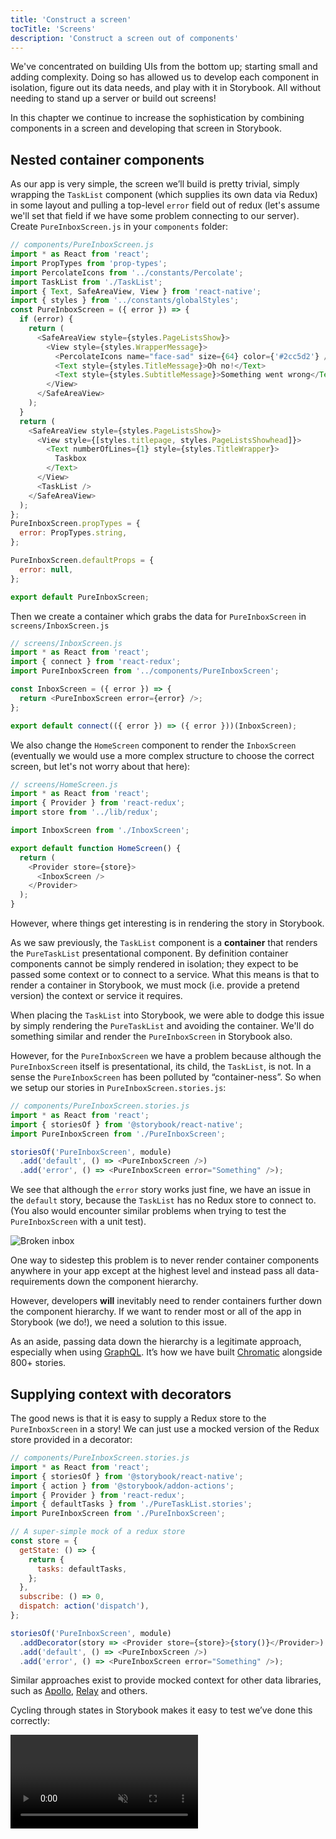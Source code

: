 ```yaml
---
title: 'Construct a screen'
tocTitle: 'Screens'
description: 'Construct a screen out of components'
---
```


We've concentrated on building UIs from the bottom up; starting small and adding complexity. Doing so has allowed us to develop each component in isolation, figure out its data needs, and play with it in Storybook. All without needing to stand up a server or build out screens!

In this chapter we continue to increase the sophistication by combining components in a screen and developing that screen in Storybook.

## Nested container components

As our app is very simple, the screen we’ll build is pretty trivial, simply wrapping the `TaskList` component (which supplies its own data via Redux) in some layout and pulling a top-level `error` field out of redux (let's assume we'll set that field if we have some problem connecting to our server). Create `PureInboxScreen.js` in your `components` folder:

```javascript
// components/PureInboxScreen.js
import * as React from 'react';
import PropTypes from 'prop-types';
import PercolateIcons from '../constants/Percolate';
import TaskList from './TaskList';
import { Text, SafeAreaView, View } from 'react-native';
import { styles } from '../constants/globalStyles';
const PureInboxScreen = ({ error }) => {
  if (error) {
    return (
      <SafeAreaView style={styles.PageListsShow}>
        <View style={styles.WrapperMessage}>
          <PercolateIcons name="face-sad" size={64} color={'#2cc5d2'} />
          <Text style={styles.TitleMessage}>Oh no!</Text>
          <Text style={styles.SubtitleMessage}>Something went wrong</Text>
        </View>
      </SafeAreaView>
    );
  }
  return (
    <SafeAreaView style={styles.PageListsShow}>
      <View style={[styles.titlepage, styles.PageListsShowhead]}>
        <Text numberOfLines={1} style={styles.TitleWrapper}>
          Taskbox
        </Text>
      </View>
      <TaskList />
    </SafeAreaView>
  );
};
PureInboxScreen.propTypes = {
  error: PropTypes.string,
};

PureInboxScreen.defaultProps = {
  error: null,
};

export default PureInboxScreen;
```

Then we create a container which grabs the data for `PureInboxScreen` in `screens/InboxScreen.js`

```javascript
// screens/InboxScreen.js
import * as React from 'react';
import { connect } from 'react-redux';
import PureInboxScreen from '../components/PureInboxScreen';

const InboxScreen = ({ error }) => {
  return <PureInboxScreen error={error} />;
};

export default connect(({ error }) => ({ error }))(InboxScreen);
```

We also change the `HomeScreen` component to render the `InboxScreen` (eventually we would use a more complex structure to choose the correct screen, but let's not worry about that here):

```javascript
// screens/HomeScreen.js
import * as React from 'react';
import { Provider } from 'react-redux';
import store from '../lib/redux';

import InboxScreen from './InboxScreen';

export default function HomeScreen() {
  return (
    <Provider store={store}>
      <InboxScreen />
    </Provider>
  );
}
```

However, where things get interesting is in rendering the story in Storybook.

As we saw previously, the `TaskList` component is a **container** that renders the `PureTaskList` presentational component. By definition container components cannot be simply rendered in isolation; they expect to be passed some context or to connect to a service. What this means is that to render a container in Storybook, we must mock (i.e. provide a pretend version) the context or service it requires.

When placing the `TaskList` into Storybook, we were able to dodge this issue by simply rendering the `PureTaskList` and avoiding the container. We'll do something similar and render the `PureInboxScreen` in Storybook also.

However, for the `PureInboxScreen` we have a problem because although the `PureInboxScreen` itself is presentational, its child, the `TaskList`, is not. In a sense the `PureInboxScreen` has been polluted by “container-ness”. So when we setup our stories in `PureInboxScreen.stories.js`:

```javascript
// components/PureInboxScreen.stories.js
import * as React from 'react';
import { storiesOf } from '@storybook/react-native';
import PureInboxScreen from './PureInboxScreen';

storiesOf('PureInboxScreen', module)
  .add('default', () => <PureInboxScreen />)
  .add('error', () => <PureInboxScreen error="Something" />);
```

We see that although the `error` story works just fine, we have an issue in the `default` story, because the `TaskList` has no Redux store to connect to. (You also would encounter similar problems when trying to test the `PureInboxScreen` with a unit test).

![Broken inbox](/intro-to-storybook/broken-inboxscreen.png)

One way to sidestep this problem is to never render container components anywhere in your app except at the highest level and instead pass all data-requirements down the component hierarchy.

However, developers **will** inevitably need to render containers further down the component hierarchy. If we want to render most or all of the app in Storybook (we do!), we need a solution to this issue.

<div class="aside">
As an aside, passing data down the hierarchy is a legitimate approach, especially when using <a href="http://graphql.org/">GraphQL</a>. It’s how we have built <a href="https://www.chromatic.com">Chromatic</a> alongside 800+ stories.
</div>

## Supplying context with decorators

The good news is that it is easy to supply a Redux store to the `PureInboxScreen` in a story! We can just use a mocked version of the Redux store provided in a decorator:

```javascript
// components/PureInboxScreen.stories.js
import * as React from 'react';
import { storiesOf } from '@storybook/react-native';
import { action } from '@storybook/addon-actions';
import { Provider } from 'react-redux';
import { defaultTasks } from './PureTaskList.stories';
import PureInboxScreen from './PureInboxScreen';

// A super-simple mock of a redux store
const store = {
  getState: () => {
    return {
      tasks: defaultTasks,
    };
  },
  subscribe: () => 0,
  dispatch: action('dispatch'),
};

storiesOf('PureInboxScreen', module)
  .addDecorator(story => <Provider store={store}>{story()}</Provider>)
  .add('default', () => <PureInboxScreen />)
  .add('error', () => <PureInboxScreen error="Something" />);
```

Similar approaches exist to provide mocked context for other data libraries, such as [Apollo](https://www.npmjs.com/package/apollo-storybook-decorator), [Relay](https://github.com/orta/react-storybooks-relay-container) and others.

Cycling through states in Storybook makes it easy to test we’ve done this correctly:

<video autoPlay muted playsInline loop >

  <source
    src="/intro-to-storybook/finished-inboxscreen-states.mp4"
    type="video/mp4"
  />
</video>

## Component-Driven Development

We started from the bottom with `Task`, then progressed to `TaskList`, now we’re here with a whole screen UI. Our `InboxScreen` accommodates a nested container component and includes accompanying stories.

<video autoPlay muted playsInline loop style="width:480px; height:auto; margin: 0 auto;">
  <source
    src="/intro-to-storybook/component-driven-development-optimized.mp4"
    type="video/mp4"
  />
</video>

[**Component-Driven Development**](https://www.componentdriven.org/) allows you to gradually expand complexity as you move up the component hierarchy. Among the benefits are a more focused development process and increased coverage of all possible UI permutations. In short, CDD helps you build higher-quality and more complex user interfaces.

We’re not done yet - the job doesn't end when the UI is built. We also need to ensure that it remains durable over time.
